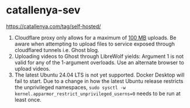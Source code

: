 # catallenya-sev
https://catallenya.com/tag/self-hosted/
1. Cloudflare proxy only allows for a maximum of [100 MB](https://developers.cloudflare.com/workers/platform/limits/) uploads. Be aware when attempting to upload files to service exposed through cloudflared tunnels i.e. Ghost blog.
2. Uploading videos to Ghost through LibreWolf yields: Argument 1 is not valid for any of the 1-argument overloads. Use an alternate browser to upload videos.
3. The latest Ubuntu 24.04 LTS is not yet supported. Docker Desktop will fail to start. Due to a change in how the latest Ubuntu release restricts the unprivileged namespaces, `sudo sysctl -w kernel.apparmor_restrict_unprivileged_userns=0` needs to be run at least once. 
